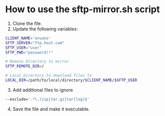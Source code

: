 # How to use the sftp-mirror.sh script

1. Clone the file. 
1. Update the following variables: 
```bash
CLIENT_NAME='envano'
SFTP_SERVER="ftp.host.com"
SFTP_USER="user"
SFTP_PWD="password!!"

# Remote Directory to mirror
SFTP_REMOTE_DIR=/ 

# Local Directory to download files to
LOCAL_DIR=/path/to/local/directory/$CLIENT_NAME/$SFTP_USER
```
3. Add additional files to ignore
```bash
--exclude='.*\.(zip|tar.gz|tar|log)$'
```
4. Save the file and make it executable. 


